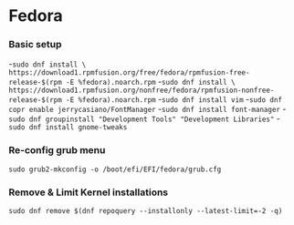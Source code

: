 # Fedora
### Basic setup
  -`sudo dnf install \
  https://download1.rpmfusion.org/free/fedora/rpmfusion-free-release-$(rpm -E %fedora).noarch.rpm`
  -`sudo dnf install \
  https://download1.rpmfusion.org/nonfree/fedora/rpmfusion-nonfree-release-$(rpm -E %fedora).noarch.rpm`
  -`sudo dnf install vim`
  -`sudo dnf copr enable jerrycasiano/FontManager`
  -`sudo dnf install font-manager`
  -`sudo dnf groupinstall "Development Tools" "Development Libraries"`
  -`sudo dnf install gnome-tweaks`
### Re-config grub menu
  `sudo grub2-mkconfig -o /boot/efi/EFI/fedora/grub.cfg`
  
### Remove & Limit Kernel installations
  `sudo dnf remove $(dnf repoquery --installonly --latest-limit=-2 -q)`
